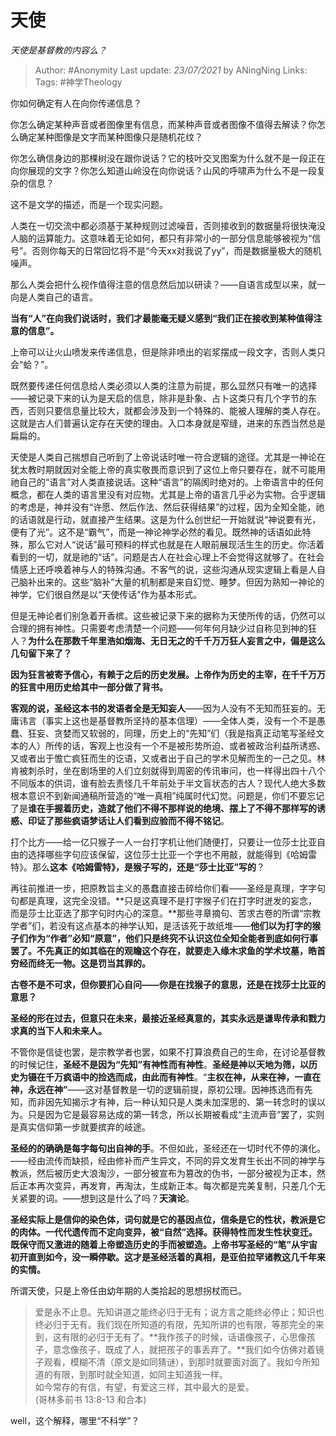 # 天使
*天使是基督教的内容么？*

 > Author:  #Anonymity 
Last update: *23/07/2021* by ANingNing
Links:
Tags: #神学Theology 
 

你如何确定有人在向你传递信息？

你怎么确定某种声音或者图像里有信息，而某种声音或者图像不值得去解读？你怎么确定某种图像是文字而某种图像只是随机花纹？

你怎么确信身边的那棵树没在跟你说话？它的枝叶交叉图案为什么就不是一段正在向你展现的文字？你怎么知道山岭没在向你说话？山风的呼啸声为什么不是一段复杂的信息？

这不是文学的描述，而是一个现实问题。

人类在一切交流中都必须基于某种规则过滤噪音，否则接收到的数据量将很快淹没人脑的运算能力。这意味着无论如何，都只有非常小的一部分信息能够被视为“信号”。否则你每天的日常回忆将不是“今天xx对我说了yy”，而是数据量极大的随机噪声。

那么人类会把什么视作值得注意的信息然后加以研读？——自语言成型以来，就一向是人类自己的语言。

**当有“人”在向我们说话时，我们才最能毫无疑义感到“我们正在接收到某种值得注意的信息”。**

上帝可以让火山喷发来传递信息，但是除非喷出的岩浆摆成一段文字，否则人类只会“蛤？”。

既然要传递任何信息给人类必须以人类的注意为前提，那么显然只有唯一的选择——被记录下来的认为是天启的信息，除非是卦象、占卜这类只有几个字节的东西，否则只要信息量比较大，就都会涉及到一个特殊的、能被人理解的类人存在。这就是古人们普遍认定存在天使的理由。入口本身就是窄缝，进来的东西当然总是扁扁的。

天使是人类自己揣想自己听到了上帝说话时唯一符合逻辑的途径。尤其是一神论在犹太教时期就因对全能上帝的真实敬畏而意识到了这位上帝只要存在，就不可能用祂自己的“语言”对人类直接说话。这种“语言”的隔阂时绝对的。上帝语言中的任何概念，都在人类的语言里没有对应物。尤其是上帝的语言几乎必为实物。合乎逻辑的考虑是，神并没有“许愿、然后作法、然后获得结果”的过程，因为全知全能，祂的话语就是行动，就直接产生结果。这是为什么创世纪一开始就说“神说要有光，便有了光”。这不是“霸气”，而是一神论神学必然的看见。既然神的话语如此特殊，那么它对人“说话”最可预料的样式也就是在人眼前展现活生生的历史。你活着看到的一切，就是祂的“话”。问题是古人在社会心理上不会觉得这就够了。在社会情感上还呼唤着神与人的特殊沟通。不客气的说，这些沟通从现实逻辑上看是人自己脑补出来的。这些“脑补”大量的机制都是来自幻觉、睡梦。但因为熟知一神论的神学，它们很自然是以“天使传话”作为基本形式。

但是无神论者们别急着开香槟。这些被记录下来的据称为天使所传的话，仍然可以合理的拥有神性。只需要考虑清楚一个问题——何年何月缺少过自称见到神的狂人？**为什么在那数千年里浩如烟海、无日无之的千千万万狂人妄言之中，偏是这么几句留下来了？**

**因为狂言被寄予信心，有赖于之后的历史发展。上帝作为历史的主宰，在千千万万的狂言中用历史给其中一部分做了背书。**

**客观的说，圣经这本书的发语者全是无知妄人**——因为人没有不无知而狂妄的。无庸讳言（事实上这也是基督教所坚持的基本信理）——全体人类，没有一个不是愚蠢、狂妄、贪婪而又软弱的，同理，历史上的“先知”们（我是指真正动笔写圣经文本的人）所传的话，客观上也没有一个不是被形势所迫、或者被政治利益所诱惑、又或者出于憺亡疯狂而生的讫语，又或者出于自己的学术见解而生的一己之见。林肯被刺杀时，坐在剧场里的人们立刻就得到周密的传讯审问，也一样得出四十八个不同版本的供词，谁有脸去责怪几千年前处于半文盲状态的古人？现代人绝大多数根本意识不到新闻通稿所营造的“唯一真相”纯属时代幻觉。问题是，你们不要忘记了是**谁在手握着历史，造就了他们不得不那样说的绝境、摆上了不得不那样写的诱惑、印证了那些疯语梦话让人们看到应验而不得不铭记**。

打个比方——给一亿只猴子一人一台打字机让他们随便打，只要让一位莎士比亚自由的选择哪些字句应该保留，这位莎士比亚一个字也不用敲，就能得到《哈姆雷特》。那么**这本《哈姆雷特》，是猴子写的，还是“莎士比亚”写的**？

再往前推进一步，把原教旨主义的愚蠢直接击碎给你们看——圣经是真理，字字句句都是真理，这完全没错。**只是这真理不是打字猴子们在打字时迸发的妄念，而是莎士比亚选了那字句时内心的深意。**那些寻章摘句、苦求古卷的所谓“宗教学者”们，若没有这点基本的神学认知，是活该死于故纸堆——**他们以为打字的猴子们作为“作者”必知“原意”，他们只是终究不认识这位全知全能者到底如何行事罢了。不先真正的如其临在的观瞻这个存在，就要走入缘木求鱼的学术坟墓，皓首穷经而终无一物。这是罚当其罪的。**

**古卷不是不可求，但你要扪心自问——你是在找猴子的意思，还是在找莎士比亚的意思？**

**圣经的形在过去，但意只在未来，最接近圣经真意的，其实永远是谦卑传承和戮力求真的当下人和未来人。**

不管你是信徒也罢，是宗教学者也罢，如果不打算浪费自己的生命，在讨论基督教的时候记住，**圣经不是因为“先知”有神性而有神性**。**圣经是神以天地为筛，以历史为镊在千万疯语中的捡选而成，由此而有神性**。“**主权在神，从来在神，一直在神，永远在神”**——这对基督教是一切的逻辑前提，原初公理。因神拣选而有先知，而非因先知揭示才有神，后一种认知只是人类未加深思的、第一转念时的误以为。只是因为它是最容易达成的第一转念，所以长期被看成“主流声音”罢了，实则是真实信仰第一步就要摈弃的岐途。

**圣经的的确确是每字每句出自神的手**。不但如此，圣经还在一切时代不停的演化。——经由流传而缺损，经由修补而产生异文，不同的异文发育生长出不同的神学与教派，然后被历史大浪淘沙，一部分被宣布为篡改的伪书，一部分被视为正本，然后正本再次变异，再发育，再淘汰，生成新正本。每次都是完美复制，只差几个无关紧要的词。——想到这是什么了吗？**天演论**。

**圣经实际上是信仰的染色体，词句就是它的基因点位，信条是它的性状，教派是它的肉体。一代代遗传而不定向变异，被“自然”选择。获得特性而发生性状变迁。既保守而又激进的随着上帝塑造历史的手而被塑造。上帝书写圣经的“笔”从宇宙初开直到如今，没一瞬停歇。这才是圣经活着的真相，是亚伯拉罕诸教这几千年来的实情。**

所谓天使，只是上帝任由幼年期的人类拾起的思想拐杖而已。

> 爱是永不止息。先知讲道之能终必归于无有；说方言之能终必停止；知识也终必归于无有。我们现在所知道的有限，先知所讲的也有限，等那完全的来到，这有限的必归于无有了。**我作孩子的时候，话语像孩子，心思像孩子，意念像孩子，既成了人，就把孩子的事丢弃了。**我们如今仿佛对着镜子观看，模糊不清（原文是如同猜谜），到那时就要面对面了。我如今所知道的有限，到那时就全知道，如同主知道我一样。  
> 如今常存的有信，有望，有爱这三样，其中最大的是爱。  
> (哥林多前书 13:8-13 和合本)

  

well，这个解释，哪里“不科学”？